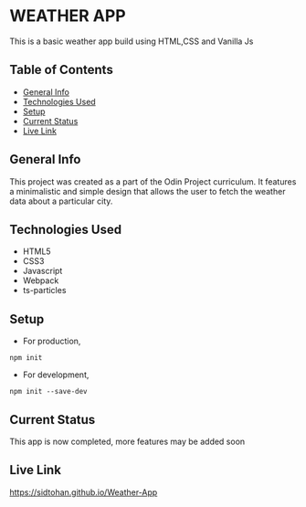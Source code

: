 # WEATHER APP 
This is a basic weather app build using HTML,CSS and Vanilla Js

## Table of Contents 
* [General Info](#general-info)
* [Technologies Used](#technologies-used)
* [Setup](#setup)
* [Current Status](#current-status)
* [Live Link](#live-link)

## General Info 
This project was created as a part of the Odin Project curriculum. It features a minimalistic and simple design that allows the user to fetch the weather data about a particular city.

## Technologies Used
- HTML5
- CSS3
- Javascript 
- Webpack 
- ts-particles

## Setup 
- For production, 
```
npm init 
```
- For development,
```
npm init --save-dev
```

## Current Status  
This app is now completed, more features may be added soon

## Live Link
https://sidtohan.github.io/Weather-App
